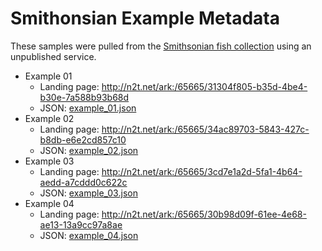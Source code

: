 # Smithonsian Example Metadata

These samples were pulled from the [Smithsonian fish collection]() 
using an unpublished service.

* Example 01
  * Landing page: http://n2t.net/ark:/65665/31304f805-b35d-4be4-b30e-7a588b93b68d
  * JSON: [example_01.json](example_01.json)
* Example 02
  * Landing page: http://n2t.net/ark:/65665/34ac89703-5843-427c-b8db-e6e2cd857c10
  * JSON: [example_02.json](example_02.json)  
* Example 03
  * Landing page: http://n2t.net/ark:/65665/3cd7e1a2d-5fa1-4b64-aedd-a7cddd0c622c
  * JSON: [example_03.json](example_03.json)
* Example 04
  * Landing page: http://n2t.net/ark:/65665/30b98d09f-61ee-4e68-ae13-13a9cc97a8ae
  * JSON: [example_04.json](example_04.json)  

